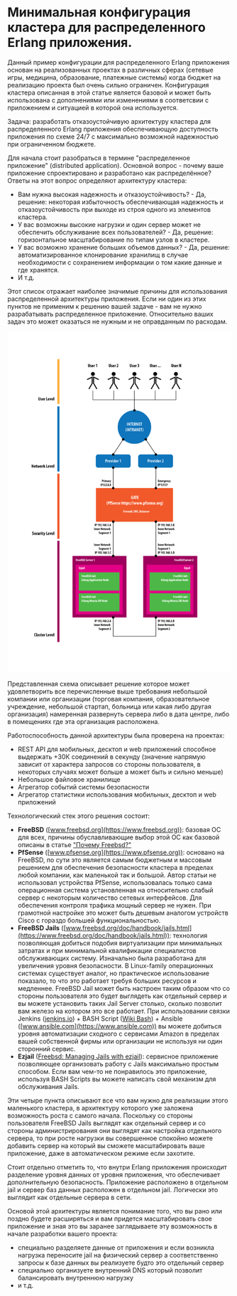 # Минимальная конфигурация кластера для распределенного Erlang приложения.

Данный пример конфигурации для распределенного Erlang приложения основан на реализованных проектах в различных сферах (сетевые игры, медицина, образование, платежные системы) когда бюджет на реализацию проекта был очень сильно ограничен. Конфигурация кластера описанная в этой статье является базовой и может быть использована с дополнениями или изменениями в соответсвии с приложением и ситуацией в которой она используется.

Задача: разработать отказоустойчивую архитектуру кластера для распределенного Erlang приложения обеспечивающую доступность приложения по схеме 24/7 с максимально возможной надежностью при ограниченном бюджете.

Для начала стоит разобраться в термине "распределенное приложение" (distributed application). Основной вопрос - почему ваше приложение спроектировано и разработано как распределённое?    Ответы на этот вопрос определяют архитектуру кластера:

* Вам нужна высокая надежность и отказоустойчивость? - Да, решение: некоторая избыточность обеспечивающая надежность и отказоустойчивость при выходе из строя одного из элементов кластера.
* У вас возможны высокие нагрузки и один сервер может не обеспечить обслуживание всех пользователей? - Да, решение: горизонтальное масштабирование по типам узлов в кластере.
* У вас возможно хранение больших объемов данных? - Да, решение: автоматизированное клонирование хранилищ в случае необходимости с сохранением информации о том какие данные и где хранятся.
* И т.д.

Этот список отражает наиболее значимые причины для использования  распределенной архитектуры приложения. Если ни один из этих пунктов не применим к решению вашей задаче - вам не нужно разрабатывать распределенное приложение. Относительно ваших задач это может оказаться не нужным и не оправданным по расходам.

![](https://raw.githubusercontent.com/ArboreusSystems/arboreus_articles/master/erlang/minimal_cluster_configuration/illustrations/minimal_solution_01.png)

Представленная схема описывает решение которое может удовлетворить все перечисленные выше требования небольшой компании или организации (торговая компания, образовательное учреждение, небольшой стартап, больница или какая либо другая организация) намеренная развернуть сервера либо в дата центре, либо в помещениях где эта организация расположена.

Работоспособность данной архитектуры была проверена на проектах:

* REST API для мобильных, десктоп и web приложений способное выдержать +30К соединений в секунду (значение напрямую зависит от характера запросов со стороны пользователя, в некоторых случаях может больше а может быть и сильно меньше)
* Небольшое файловое хранилище
* Агрегатор событий системы безопасности 
* Агрегатор статистики использования мобильных, десктоп и web приложений

Технологический  стек этого решения состоит:

* **FreeBSD** ([www.freebsd.org](https://www.freebsd.org)): базовая ОС для всех, причины обуславливающие выбор этой ОС как базовой  описаны в статье ["Почему Freebsd?"](https://github.com/ArboreusSystems/arboreus_articles/blob/master/freebsd/why_freebsd/rus.why_freebsd.md)
* **PfSense** ([www.pfsense.org](https://www.pfsense.org)): основано на FreeBSD, по сути это является самым бюджетным и массовым решением для обеспечения безопасности кластера в пределах любой компании, как маленькой так и большой. Автор статьи не использовал устройства PfSense, использовалась только сама операционная система установленная на относительно слабый сервер с некоторым количество сетевых интерфейсов. Для обеспечения контроля трафика мощный сервер не нужен. При грамотной настройке это может быть дешевым аналогом устройств Cisco c гораздо большей функциональностью.
* **FreeBSD Jails** ([www.freebsd.org/doc/handbook/jails.html](https://www.freebsd.org/doc/handbook/jails.html)): технология позволяющая добиться подобия виртуализации при минимальных затратах и при минимальной квалификации специалистов обслуживающих систему. Изначально была разработана для увеличения уровня безопасности. В Linux-family операционных системах существует аналог, но практическое использование показало, то что это работает требуя больших ресурсов и медленнее. FreeBSD Jail может быть настроен таким образом что со стороны пользователя это будет выглядеть как отдельный сервер и вы можете установить таких Jail Server столько, сколько позволит вам железо на котором это все работает. При использовании связки Jenkins ([jenkins.io](https://jenkins.io)) + BASH Script ([Wiki Bash](https://en.wikipedia.org/wiki/Bash_(Unix_shell))) + Ansible ([www.ansible.com](https://www.ansible.com)) вы можете добиться уровня автоматизации сходного с сервисами Amazon в пределах вашей собственной фирмы или организации не используя ни один сторонний сервис.
* **Ezjail** ([Freebsd: Managing Jails with ezjail](https://www.freebsd.org/doc/handbook/jails-ezjail.html)): сервисное приложение позволяющее организовать работу с Jails максимально простым способом. Если вам чем-то не понравилось это приложение, используя BASH Scripts вы можете написать свой механизм для обслуживания Jails.

Эти четыре пункта описывают все что вам нужно для реализации этого маленького кластера, в архитектуру которого уже заложена возможность роста с самого начала. Поскольку со стороны пользователя FreeBSD Jails выглядят как отдельный сервер и со стороны администрирования они выглядят как настройка отдельного сервера, то при росте нагрузки вы совершенное спокойно можете добавить сервер на который вы сможете масштабировать ваше приложение, даже в автоматическом режиме если захотите.

Стоит отдельно отметить то, что внутри Erlang приложения происходит разделение уровня данных от уровня приложения, что обеспечивает дополнительную безопасность. Приложение расположено  в отдельном jail и сервер баз данных расположен в отдельном jail. Логически это выглядит как отдельные сервера в сети.

Основой этой архитектуры является понимание того, что вы рано или поздно будете расширяться и вам придется масштабировать свое приложение и зная это вы заранее заглядываете эту возможность в начале разработки вашего проекта:

* специально разделяете данные от приложения и если возникла нагрузка переносите jail на физический сервер а соответственно запросы к базе данных вы реализуете будто это отдельный сервер
* специально организуете внутренний DNS который позволит балансировать внутреннюю нагрузку
* и т.д.





